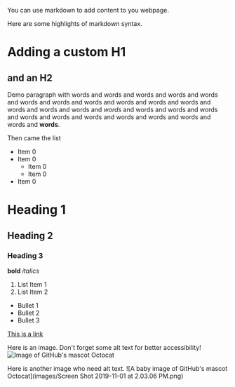 You can use markdown to add content to you webpage.

Here are some highlights of markdown syntax.

# Adding a custom H1
## and an H2
Demo paragraph with words and words and words and words and words and words and words and words and words and words and words and words and words and words and *words* and words and words and words and words and words and words and words and words and words and words and **words**.

Then came the list
* Item 0
* Item 0
  * Item 0
  * Item 0
* Item 0



# Heading 1
## Heading 2
### Heading 3

**bold**
*italics*

1. List Item 1
2. List Item 2

* Bullet 1
* Bullet 2
* Bullet 3

[This is a link](https://google.com)

Here is an image. Don't forget some alt text for better accessibility!
![Image of GitHub's mascot Octocat](images/Octocat.png)

Here is another image who need alt text. 
![A baby image of GitHub's mascot Octocat](images/Screen Shot 2019-11-01 at 2.03.06 PM.png)
